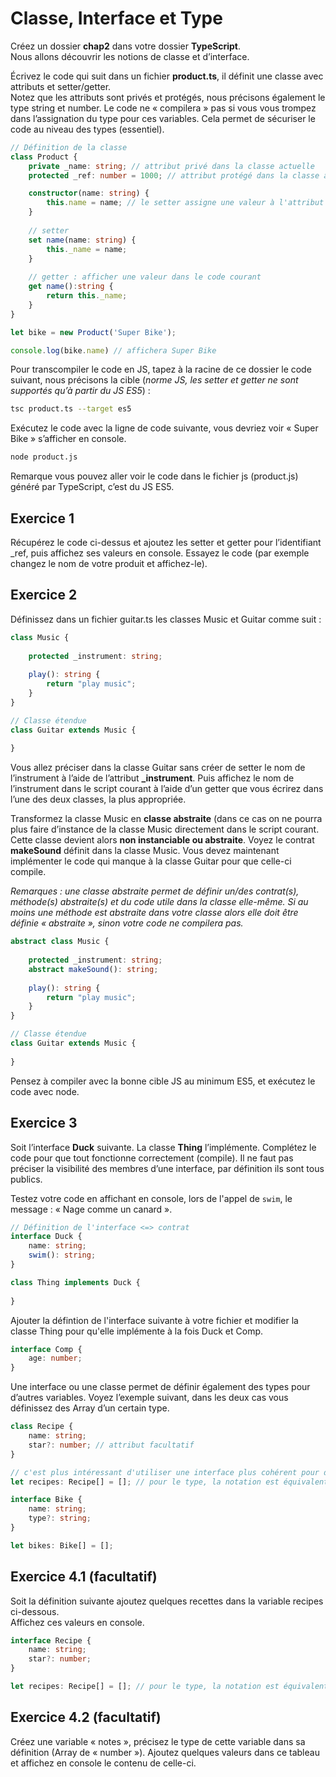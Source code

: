 # Classe, Interface et Type

Créez un dossier **chap2** dans votre dossier **TypeScript**.   
Nous allons découvrir les notions de classe et d’interface. 

Écrivez le code qui suit dans un fichier **product.ts**, il définit une classe avec attributs et setter/getter.  
Notez que les attributs sont privés et protégés, nous précisons également le type string et number. 
Le code ne « compilera » pas si vous vous trompez dans l’assignation du type pour ces variables. 
Cela permet de sécuriser le code au niveau des types (essentiel).

```typescript
// Définition de la classe
class Product {
    private _name: string; // attribut privé dans la classe actuelle
    protected _ref: number = 1000; // attribut protégé dans la classe actuelle et dans sa fille

    constructor(name: string) {
        this.name = name; // le setter assigne une valeur à l'attribut _name
    }
    
    // setter
    set name(name: string) {
        this._name = name;
    }
    
    // getter : afficher une valeur dans le code courant
    get name():string {
        return this._name;
    }
}

let bike = new Product('Super Bike');

console.log(bike.name) // affichera Super Bike
```

Pour transcompiler le code en JS, tapez à la racine de ce dossier le code suivant, nous précisons la cible
(*norme JS, les setter et getter ne sont supportés qu’à partir du JS ES5*) :

```bash
tsc product.ts --target es5
```

Exécutez le code avec la ligne de code suivante, vous devriez voir « Super Bike » s’afficher en console.

```bash
node product.js
```

Remarque vous pouvez aller voir le code dans le fichier js (product.js) généré par TypeScript, c’est du
JS ES5.

## Exercice 1

Récupérez le code ci-dessus et ajoutez les setter et getter pour l’identifiant _ref, puis affichez ses valeurs en
console. Essayez le code (par exemple changez le nom de votre produit et affichez-le).

## Exercice 2

Définissez dans un fichier guitar.ts les classes Music et Guitar comme suit :

```typescript
class Music {
    
    protected _instrument: string;
    
    play(): string {
        return "play music";
    }
}

// Classe étendue
class Guitar extends Music {
    
}
```

Vous allez préciser dans la classe Guitar sans créer de setter le nom de l’instrument à l’aide de
l’attribut **_instrument**. Puis affichez le nom de l’instrument dans le script courant à l’aide d’un getter
que vous écrirez dans l’une des deux classes, la plus appropriée.

Transformez la classe Music en **classe abstraite** (dans ce cas on ne pourra plus faire d’instance de la
classe Music directement dans le script courant. Cette classe devient alors **non instanciable ou
abstraite**. Voyez le contrat **makeSound** définit dans la classe Music. Vous devez maintenant
implémenter le code qui manque à la classe Guitar pour que celle-ci compile.

*Remarques : une classe abstraite permet de définir un/des contrat(s), méthode(s) abstraite(s) et du
code utile dans la classe elle-même. Si au moins une méthode est abstraite dans votre classe alors elle
doit être définie « abstraite », sinon votre code ne compilera pas.*

```typescript
abstract class Music {
    
    protected _instrument: string;
    abstract makeSound(): string;
    
    play(): string {
        return "play music";
    }
}

// Classe étendue
class Guitar extends Music {
    
}
```

Pensez à compiler avec la bonne cible JS au minimum ES5, et exécutez le code avec node.

## Exercice 3 

Soit l’interface **Duck** suivante. La classe **Thing** l’implémente. Complétez le code pour que tout
fonctionne correctement (compile). Il ne faut pas préciser la visibilité des membres d’une interface, par
définition ils sont tous publics. 

Testez votre code en affichant en console, lors de l'appel de ```swim```, le message : « Nage comme un canard ».

```typescript
// Définition de l'interface <=> contrat
interface Duck {
    name: string;
    swim(): string;
}

class Thing implements Duck {
    
}
```

Ajouter la défintion de l'interface suivante à votre fichier et modifier la classe Thing pour qu'elle implémente à la fois Duck et Comp.

```typescript
interface Comp {
    age: number;
}
```

Une interface ou une classe permet de définir également des types pour d’autres variables. Voyez
l’exemple suivant, dans les deux cas vous définissez des Array d’un certain type.

```typescript
class Recipe {
    name: string;
    star?: number; // attribut facultatif
}

// c'est plus intéressant d'utiliser une interface plus cohérent pour définir uniquement les types.
let recipes: Recipe[] = []; // pour le type, la notation est équivalente à Array<Recipe>

interface Bike {
    name: string;
    type?: string;
}

let bikes: Bike[] = [];
```

## Exercice 4.1 (facultatif)

Soit la définition suivante ajoutez quelques recettes dans la variable recipes ci-dessous.  
Affichez ces valeurs en console.

```typescript
interface Recipe {
    name: string;
    star?: number;
}

let recipes: Recipe[] = []; // pour le type, la notation est équivalente à Array<Recipe>
```

## Exercice 4.2 (facultatif)

Créez une variable « notes », précisez le type de cette variable dans sa définition (Array de
« number »). Ajoutez quelques valeurs dans ce tableau et affichez en console le contenu de celle-ci.